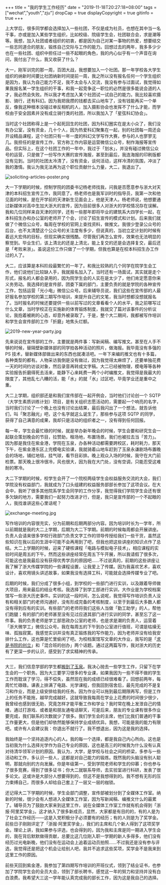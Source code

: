 +++
title = "我的学生工作经历"
date = "2019-11-18T20:27:18+08:00"
tags = ["wechat","youth","zju"]
dropCap = true
displayCopyright = true
gitinfo = true
+++

上大学后，很多同学都会选择加入一些社团，不仅是成为社员，也想在其中当一名干事，亦或是加入某些学生组织，比如校级、院级学生会，社团联合会，求是潮等等。我想，加入社团或者组织的初衷，都是因为自己对某一事物的热爱，想要结交一些志同道合的朋友，锻炼自己交际与工作的能力。回想过去的两年，我多多少少也在一些社团、组织中担任过一些不起眼的角色，我的内心似乎有一个声音在询问，我付出了什么，我又收获了什么？

大一，刚军训完的那一周，百团大战，我想要加入一个社团。那一年学校各大学生组织的纳新时间要比社团纳新时间提前一周，我之所以没有报名任何一个学生组织是因为，我认为自己能力不足，我不太会与人交流，我没有参与过面试，我觉得如果我报名某一学生组织的干事，和我一起竞争这一职位的必然是很多能说会道的人才，我必然会失败。所以我才考虑加入某个社团试一试自己的能力。我比较喜欢摄影、骑行，还有科幻。因为我把我攒的钱都去买山地车了，没有钱能再买一个单反，像我这种根本没碰过单反相机的人，加入摄影协会也发挥不了什么才能，而学校由于安全因素并没有成立骑行类的社团，所以我加入了「星弦科幻协会」。

当时这个社团称得上是一个起死回生的社团，因为科幻圈实在是太小众了，我们没有办公室，没有资金，几十个人，因为热爱科幻聚集在一起，别的社团每一周还会开设精品课程，这个社团只有一年一度的科幻文学写作大赛，参与的人也寥寥无几。我担任的是宣传工作，官方称工作内容是运营微信公众号，制作海报等宣传品。但实际上，在这个社团工作的一年中，我过于「划水」，并没有碰过微信公众号的运营，只是做了一份写作大赛的宣传海报，甚至到最后，我连海报的印刷版都没有见到。当时的社团太冷清了，没有资金，谈何活动，这样冷清的氛围，冲淡了我的激情。我认为我无法再为这个职位贡献什么力量，大二，我退出了。

![soliciting-articles-poster.png](/images/soliciting-articles-poster.png "征文海报")

大一下学期的时候，控制学院的团委书记杨老师找我，问我是否愿意参与浙大对天津的本科招生宣传工作，我同意了。杨老师也是我军训时的指导员，我第一次和他见面的时候，是在开学前的天津新生见面会上，他是天津人。杨老师说，他想要通过新媒体对高中生加大浙大的宣传，因为目前很多人对浙大的学校情况存在误解。我和几位同样来自天津的同学，还有一些那年即将毕业的建筑系大四学长一起，在本科招生办和办公室的老师开了个会，讨论了招生宣传的模式和计划。后来我们就做了个微信公众号，每周在学校的官网上查找资料，做推文。我很少登录公众号的后台，也不太清楚这个公众号的关注度有多少，但说真的，当初立定计划的时候有着远大宏伟的目标，但现实确实很残酷。尽管我们再怎么宣传，效果也无法明显的察觉到。毕业生们，该上清北的还是上清北，能上复交的还是会选择复交，最后还是「考败来浙」。虽说这份工作只做了一个学期，但我也算是在校本科招生办工作过的人了。

大二，应该算是本科阶段最繁忙的一年了。和我比较熟的几个同学在院学生会工作，他们说他们比较缺人手，我就报名加入了。当时还有一场面试，其实就是走个形式，报名的人都会录用的，因为院学生会的人实在是太少了，他们肯定愿意你来义务劳动。我选择的是宣传部，团委下属的部门，主要负责的就是学院的各种宣传工作，包括运营「光小电」微信公众号。后来辅导员说，我们这些在宣传部的人最好报名参加学校的第三期写作培训，来提升自己的文笔，我当时想都没想就报名了。当时报名的时候还要提供一些以前写过的文章看看个人的水平，我之前哪写过什么文章，当时学校正在实施新的体育锻炼制度，我就交了篇对该事件的分析议论，我抱着被刷的心态，却意外被录取了。于是，整个大二期间，我都被写作培训和学生会宣传部的工作「折磨」地焦头烂额。

![2019-new-year-party.jpg](/images/2019-new-year-party.jpg "2019 光电新晚")

先来说说在宣传部的工作，主要就是两件事：写新闻稿、编写推文。甚至在人手不够的时候，替隔壁新媒体部的同学拍各种活动的照片，做海报。我毕竟没有多强的 PS 技术，替新媒体部做出来的东西也就凑活吧。一年下来编的推文也有十多篇，各种类型的都有。人物采访我倒是没有做过，因为我觉得太麻烦了，还要单独花费一天的时间约访谈对象，然后录音再转成文字稿。大二已经被物理，模电等等各种实验报告折磨得死去活来，能静下心来耗费一两个小时编推文，我觉得是我最大的限度了，其他乱七八糟的活，能「水」的就「水」过区吧，毕竟学业还是重中之重。

大二上学期，组织部还是和我们宣传部在一起开例会，当时他们讨论创一个 SQTP（大学生素质训练计划）项目，是有关组织志愿活动的，需要起一个响亮的名字，当时我们讨论了一个晚上也没有讨论出结果，最后我闪出了一个想法，就告诉他们，叫「聚志融光」吧，这个名字就这么诞生了，那些参与这项 SQTP 的同学，获得了自己满意的成果，我却只是活动的组织者之一，没有得到任何回报。

每一年，学生会最忙碌的时候，就是举办新年晚会的时候，学生会要和研究生会一起联合策划晚会的节目，拉赞助，租场地，布置场景。我们也被拉去当「苦力」。因为那是我住在紫金港，学院在玉泉，办各种活动都需要跨校区，耗时耗力，那天下午，在紫金港东区上完模电实验课，我就骑着山地车赶到了玉泉永谦剧场布置晚会的场地，铺红地毯，挂气球，看节目彩排。晚上观众入场的时候，我守在大门前检票。那天晚上很冷很冷，风也很大，因为我在大门处，没有空调，只能忍受这难耐的寒冷。

大二下学期的时候，校学生会开了一个院校两级学生会权益服务交流的大会，我们学院没有权益部门，我就成为了口头组建的权益服务部部长参加了这项会议。在大会中，我听了很多其他院系学生会同学的工作分享，我觉得我们学院学生会还有很多欠缺的地方，需要我们一起努力改进才行，但是，我只是宣传部的一个不起眼的人，我找谁讲这些心里话呢？

![exchange-meeting.jpg](/images/exchange-meeting.jpg "权益服务交流会")

写作培训的内容很充实，分为前期和后期两部分内容。因为培训时长为一学年，所以前期就是我的大二上学期，后期为大二下学期。前期的时候每周都会开展讲座。负责人会请来很多学校行政部门负责文字工作的领导传授给我们一些干货，虽然这些知识在我以后的生涯中可能不会再用到了吧，但我也把这些讲座的知识点作了总结。大二上学期的时候，迎来了硬核课程「电路与模拟电子技术」，相应课程的实验时间是周五的下午。然而这些讲座经常在周五下午开展，所以我请假了很多次，可能这也是我最后没有获得优秀学员的原因吧……不过说真的，前期的这些讲座让我了解了浙大传媒学院的一些课程设置，让我爱上了传媒。因为我喜欢艺术，喜欢设计，喜欢用镜头讲述故事，如果我没有选择工科，可能就会选择传媒专业了吧。

后期的时候，我们分成了很多小组，到学校的一些部门进行实训，以及跟着导师做大项目，用来最后的结业考核。我选择了到学工部进行实训，大作业是为学校档案馆写一些浙大历史事件。实训的这一段时间，怎么说呢，我觉得写作培训负责人没有和相关部门的老师沟通好，没有形成完备的考核制度，以至于到最后大多数人都没有得到应有的实训。有些部门的老师将我们这些人当做「勤工助学」的人，帮他们跑腿；有的部门的老师甚至没有见过应道其部门进行实训的同学，甚至忘了这一件事。我的负责老师是学工部思政办公室的老师，也是求是潮的负责人，运营着「浙大微学工」微信公众号。我在每周五的下午到办公室进行值班，可谓是枯燥无味、孤独寂寞。我感觉实训并没有真正锻炼我的写作能力，因为老师并没有给我安排什么工作，这也算是忙里偷闲了吧。为校档案馆写文章的大作业，我写的是「[求是书院的创立](/life/school/the-establish-of-qiushi-college/)」和「混合班的创办」两个话题。通过这两篇写作，我对浙大的历史有了更深一步的认识，感受到了求实精神的传承。

---

大三，我们信息学部的学生都[搬到了玉泉](/life/school/move-to-yuquan/)。我决心抛去一些学生工作，只留下在学生会的一个职务。因为大三要学习很多的专业课，如果我因为一些不得不做的学生工作而耽误了学习，得不偿失，虽然现在我的成绩已经很难看了。回想前两年，每周忙忙碌碌。课表上排满了电路、光学课程，但我回到宿舍后，最先完成的不是复习和作业，而是上级安排给我的任务。因为作业可以拖到最后期限再写，但是工作上的任务不能拖，越早完成越好。这就导致我每周在学业上花费的时间很少很少，我曾经也感到很无助，究竟怎样才能平衡工作和学业？我时常在晚上发泄自己的情绪，通过打游戏、或者是和朋友通电话聊天，可是后来，朋友的专业课有很多作业要完成，我们联系的次数就少了很多。我们学生会的主席，他们比我们普通的干事工作量更大，但是他们却依然能够保持学业成绩优异。我想，可能是我的能力有限吧。或许有人会建议我：你退出不就行了。我不想退出，因为这是我的选择。

我始终是一个坚持追逐内心的人。我的每一个选择，都是我自己内心所向。这也是当初我为什么选择光学作为自己专业的原因，这也是高三的时候我为什么没有认真对待清华领军计划的原因。我认为，大学，是学校与社会之间的桥梁，多参与一些活动和工作，多认识一些人，这都是对自己能力的锻炼。既然我的头脑没有别人聪明，那就向别的方向发展。你是年级第一，受到学院老师和学生的仰慕；你也参与了很多竞赛，得到了很多证书；你大二就联系导师，去实验室进行科研，发表了很多论文。这或许是大部分人想要得到的，但这不是我想得到的。我不想有无形的压力束缚自己，而很多人却给自己套上了一层又一层的枷锁。

还记得大二下学期的时候，学生会部门调整，宣传部被划分到了全媒体工作室。纳新的时候，很少会有人想进入全媒体工作室，因为写新闻稿、编推文什么的最累了。辅导员为了鼓励大家来到这里工作，说在全媒体工作室工作就有机会得到「浙报·阿里奖学金」。这才纳入了很多新成员，显然，大家都是有目的的，有的人是为了社会工作经历——这是入党积极分子必须要有的经历；有的人则是为了奖学金。前些日子刚刚评定了「浙报·阿里奖学金」，我们的主席和几个新人得到了这项奖学金。理论上讲，我如果参与评选，也会得到的，因为我和主席是同一期进入学生会的，我在背后默默做得贡献，总要比这几位刚入职一学期的新人多得多，他们没有经历过光电新晚，他们没有在运动会上追着运动员拍照……不过我还是没有参与评选，我觉得还是把这个机会让给别人吧，我并不追求这些奖项，奖学金不是我来到这里工作的原因。

前些天回到紫金港，我参加了第四期写作培训的开班仪式，领到了结业证书，也参加了学院学生会的全员大会，领到了部长聘书，感觉这一年的努力和坚持并没有白白浪费。我希望大三这一学年能认真完成我的部长工作，因为这是我自己的选择。
